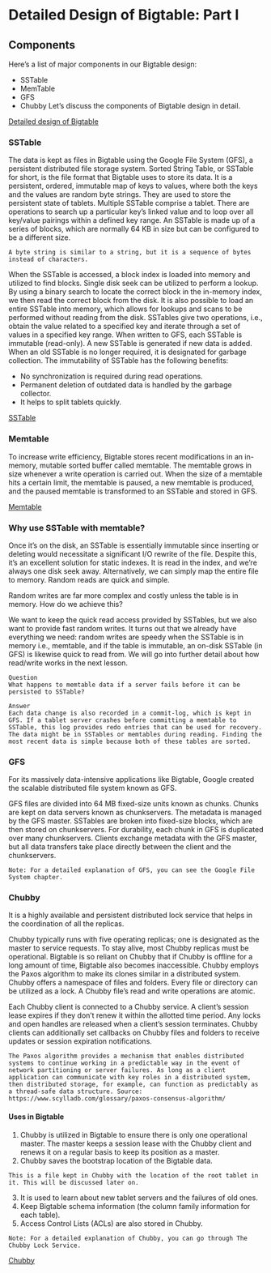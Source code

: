 # Detailed Design of Bigtable: Part I
## Components
Here’s a list of major components in our Bigtable design:

- SSTable
- MemTable
- GFS
- Chubby
Let’s discuss the components of Bigtable design in detail.

[Detailed design of Bigtable](./dd.jpg)

### SSTable
The data is kept as files in Bigtable using the Google File System (GFS), a persistent distributed file storage system. Sorted String Table, or SSTable for short, is the file format that Bigtable uses to store its data. It is a persistent, ordered, immutable map of keys to values, where both the keys and the values are random byte strings. They are used to store the persistent state of tablets. Multiple SSTable comprise a tablet. There are operations to search up a particular key’s linked value and to loop over all key/value pairings within a defined key range. An SSTable is made up of a series of blocks, which are normally 64 KB in size but can be configured to be a different size.

```
A byte string is similar to a string, but it is a sequence of bytes instead of characters.
```
When the SSTable is accessed, a block index is loaded into memory and utilized to find blocks. Single disk seek can be utilized to perform a lookup. By using a binary search to locate the correct block in the in-memory index, we then read the correct block from the disk. It is also possible to load an entire SSTable into memory, which allows for lookups and scans to be performed without reading from the disk. SSTables give two operations, i.e., obtain the value related to a specified key and iterate through a set of values in a specified key range. When written to GFS, each SSTable is immutable (read-only). A new SSTable is generated if new data is added. When an old SSTable is no longer required, it is designated for garbage collection. The immutability of SSTable has the following benefits:

- No synchronization is required during read operations.
- Permanent deletion of outdated data is handled by the garbage collector.
- It helps to split tablets quickly.

[SSTable](./sst.jpg)

### Memtable
To increase write efficiency, Bigtable stores recent modifications in an in-memory, mutable sorted buffer called memtable. The memtable grows in size whenever a write operation is carried out. When the size of a memtable hits a certain limit, the memtable is paused, a new memtable is produced, and the paused memtable is transformed to an SSTable and stored in GFS.

[Memtable](./mem)

### Why use SSTable with memtable?
Once it’s on the disk, an SSTable is essentially immutable since inserting or deleting would necessitate a significant I/O rewrite of the file. Despite this, it’s an excellent solution for static indexes. It is read in the index, and we’re always one disk seek away. Alternatively, we can simply map the entire file to memory. Random reads are quick and simple.

Random writes are far more complex and costly unless the table is in memory. How do we achieve this?

We want to keep the quick read access provided by SSTables, but we also want to provide fast random writes. It turns out that we already have everything we need: random writes are speedy when the SSTable is in memory i.e., memtable, and if the table is immutable, an on-disk SSTable (in GFS) is likewise quick to read from. We will go into further detail about how read/write works in the next lesson.

```
Question
What happens to memtable data if a server fails before it can be persisted to SSTable?

Answer
Each data change is also recorded in a commit-log, which is kept in GFS. If a tablet server crashes before committing a memtable to SSTable, this log provides redo entries that can be used for recovery. The data might be in SSTables or memtables during reading. Finding the most recent data is simple because both of these tables are sorted.
```
### GFS
For its massively data-intensive applications like Bigtable, Google created the scalable distributed file system known as GFS.

GFS files are divided into 64 MB fixed-size units known as chunks. Chunks are kept on data servers known as chunkservers. The metadata is managed by the GFS master. SSTables are broken into fixed-size blocks, which are then stored on chunkservers. For durability, each chunk in GFS is duplicated over many chunkservers. Clients exchange metadata with the GFS master, but all data transfers take place directly between the client and the chunkservers.
```
Note: For a detailed explanation of GFS, you can see the Google File System chapter.
```

### Chubby
It is a highly available and persistent distributed lock service that helps in the coordination of all the replicas.

Chubby typically runs with five operating replicas; one is designated as the master to service requests. To stay alive, most Chubby replicas must be operational. Bigtable is so reliant on Chubby that if Chubby is offline for a long amount of time, Bigtable also becomes inaccessible. Chubby employs the Paxos algorithm to make its clones similar in a distributed system. Chubby offers a namespace of files and folders. Every file or directory can be utilized as a lock. A Chubby file’s read and write operations are atomic.

Each Chubby client is connected to a Chubby service. A client’s session lease expires if they don’t renew it within the allotted time period. Any locks and open handles are released when a client’s session terminates. Chubby clients can additionally set callbacks on Chubby files and folders to receive updates or session expiration notifications.
```
The Paxos algorithm provides a mechanism that enables distributed systems to continue working in a predictable way in the event of network partitioning or server failures. As long as a client application can communicate with key roles in a distributed system, then distributed storage, for example, can function as predictably as a thread-safe data structure. Source: https://www.scylladb.com/glossary/paxos-consensus-algorithm/
```

#### Uses in Bigtable
1. Chubby is utilized in Bigtable to ensure there is only one operational master. The master keeps a session lease with the Chubby client and renews it on a regular basis to keep its position as a master.
2. Chubby saves the bootstrap location of the Bigtable data.
```
This is a file kept in Chubby with the location of the root tablet in it. This will be discussed later on.
```
3. It is used to learn about new tablet servers and the failures of old ones.
4. Keep Bigtable schema information (the column family information for each table).
5. Access Control Lists (ACLs) are also stored in Chubby.
```
Note: For a detailed explanation of Chubby, you can go through The Chubby Lock Service.
```
[Chubby](./chubby.jpg)

